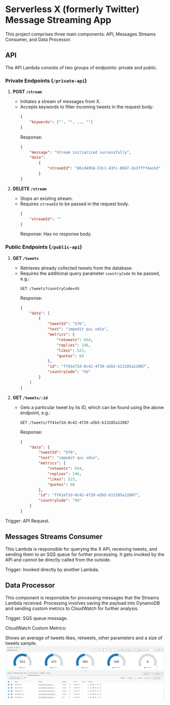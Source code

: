# Serverless X (formerly Twitter) Message Streaming App

This project comprises three main components: API, Messages Streams Consumer, and Data Processor.

## API

The API Lambda consists of two groups of endpoints: private and public.

### Private Endpoints (`/private-api`)

1. **POST `/stream`**
    - Initiates a stream of messages from X.
    - Accepts keywords to filter incoming tweets in the request body:
        ```json
        {
            "keywords": ["", "", .., ""]
        }
        ```
		Response:
        ```json
        {
			"message": "Stream initialized successfully",
            "data":
                {
                    "streamId": "06cd4958-53c1-43fc-8b67-2e37fff4acb3"
                }
        }
        ```

2. **DELETE `/stream`**
    - Stops an existing stream.
    - Requires `streamId` to be passed in the request body.
        ```json
        {
            "streamId": ""
        }
        ```
		Response:
        Has no response body.

### Public Endpoints (`/public-api`)

1. **GET `/tweets`**
    - Retrieves already collected tweets from the database.
    - Requires the additional query parameter `countryCode` to be passed, e.g.:
        ```
        GET /tweets?countryCode=VU
        ```
        Response:
        ```json
        {
            "data": [
                {
                    "tweetId": "576",
                    "text": "impedit qui odio",
                    "metrics": {
                        "retweets": 654,
                        "replies": 146,
                        "likes": 523,
                        "quotes": 68
                    },
                    "id": "ff41e72d-0c42-4f39-a5b5-b13185a12087",
                    "countryCode": "VU"
                }
            ]
        }
        ```

2. **GET `/tweets/:id`**
    - Gets a particular tweet by its ID, which can be found using the above endpoint, e.g.:
        ```
        GET /tweets/ff41e72d-0c42-4f39-a5b5-b13185a12087
        ```
        Response:
        ```json
        {
            "data": {
                "tweetId": "576",
                "text": "impedit qui odio",
                "metrics": {
                    "retweets": 654,
                    "replies": 146,
                    "likes": 523,
                    "quotes": 68
                },
                "id": "ff41e72d-0c42-4f39-a5b5-b13185a12087",
                "countryCode": "VU"
            }
        }
        ```

Trigger: API Request.

## Messages Streams Consumer

This Lambda is responsible for querying the X API, receiving tweets, and sending them to an SQS queue for further processing. It gets invoked by the API and cannot be directly called from the outside.

Trigger: Invoked directly by another Lambda.

## Data Processor

This component is responsible for processing messages that the Streams Lambda received. Processing involves saving the payload into DynamoDB and sending custom metrics to CloudWatch for further analysis.

Trigger: SQS queue message.

CloudWatch Custom Metrics:

Shows an average of tweets likes, retweets, other parameters and a size of tweets sample.
![Alt text](image.png)

